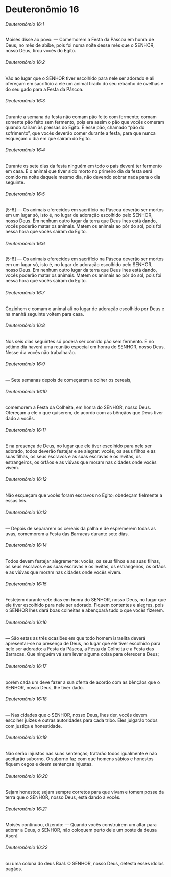 # Deuteronômio 16

###### Deuteronômio 16:1

Moisés disse ao povo: — Comemorem a Festa da Páscoa em honra de Deus, no mês de abibe, pois foi numa noite desse mês que o SENHOR, nosso Deus, tirou vocês do Egito.

###### Deuteronômio 16:2

Vão ao lugar que o SENHOR tiver escolhido para nele ser adorado e ali ofereçam em sacrifício a ele um animal tirado do seu rebanho de ovelhas e do seu gado para a Festa da Páscoa.

###### Deuteronômio 16:3

Durante a semana da festa não comam pão feito com fermento; comam somente pão feito sem fermento, pois era assim o pão que vocês comeram quando saíram às pressas do Egito. É esse pão, chamado “pão do sofrimento”, que vocês deverão comer durante a festa, para que nunca esqueçam o dia em que saíram do Egito.

###### Deuteronômio 16:4

Durante os sete dias da festa ninguém em todo o país deverá ter fermento em casa. E o animal que tiver sido morto no primeiro dia da festa será comido na noite daquele mesmo dia, não devendo sobrar nada para o dia seguinte.

###### Deuteronômio 16:5

[5-6] — Os animais oferecidos em sacrifício na Páscoa deverão ser mortos em um lugar só, isto é, no lugar de adoração escolhido pelo SENHOR, nosso Deus. Em nenhum outro lugar da terra que Deus lhes está dando, vocês poderão matar os animais. Matem os animais ao pôr do sol, pois foi nessa hora que vocês saíram do Egito.

###### Deuteronômio 16:6

[5-6] — Os animais oferecidos em sacrifício na Páscoa deverão ser mortos em um lugar só, isto é, no lugar de adoração escolhido pelo SENHOR, nosso Deus. Em nenhum outro lugar da terra que Deus lhes está dando, vocês poderão matar os animais. Matem os animais ao pôr do sol, pois foi nessa hora que vocês saíram do Egito.

###### Deuteronômio 16:7

Cozinhem e comam o animal ali no lugar de adoração escolhido por Deus e na manhã seguinte voltem para casa.

###### Deuteronômio 16:8

Nos seis dias seguintes só poderá ser comido pão sem fermento. E no sétimo dia haverá uma reunião especial em honra do SENHOR, nosso Deus. Nesse dia vocês não trabalharão.

###### Deuteronômio 16:9

— Sete semanas depois de começarem a colher os cereais,

###### Deuteronômio 16:10

comemorem a Festa da Colheita, em honra do SENHOR, nosso Deus. Ofereçam a ele o que quiserem, de acordo com as bênçãos que Deus tiver dado a vocês.

###### Deuteronômio 16:11

E na presença de Deus, no lugar que ele tiver escolhido para nele ser adorado, todos deverão festejar e se alegrar: vocês, os seus filhos e as suas filhas, os seus escravos e as suas escravas e os levitas, os estrangeiros, os órfãos e as viúvas que moram nas cidades onde vocês vivem.

###### Deuteronômio 16:12

Não esqueçam que vocês foram escravos no Egito; obedeçam fielmente a essas leis.

###### Deuteronômio 16:13

— Depois de separarem os cereais da palha e de espremerem todas as uvas, comemorem a Festa das Barracas durante sete dias.

###### Deuteronômio 16:14

Todos devem festejar alegremente: vocês, os seus filhos e as suas filhas, os seus escravos e as suas escravas e os levitas, os estrangeiros, os órfãos e as viúvas que moram nas cidades onde vocês vivem.

###### Deuteronômio 16:15

Festejem durante sete dias em honra do SENHOR, nosso Deus, no lugar que ele tiver escolhido para nele ser adorado. Fiquem contentes e alegres, pois o SENHOR lhes dará boas colheitas e abençoará tudo o que vocês fizerem.

###### Deuteronômio 16:16

— São estas as três ocasiões em que todo homem israelita deverá apresentar-se na presença de Deus, no lugar que ele tiver escolhido para nele ser adorado: a Festa da Páscoa, a Festa da Colheita e a Festa das Barracas. Que ninguém vá sem levar alguma coisa para oferecer a Deus;

###### Deuteronômio 16:17

porém cada um deve fazer a sua oferta de acordo com as bênçãos que o SENHOR, nosso Deus, lhe tiver dado.

###### Deuteronômio 16:18

— Nas cidades que o SENHOR, nosso Deus, lhes der, vocês devem escolher juízes e outras autoridades para cada tribo. Eles julgarão todos com justiça e honestidade.

###### Deuteronômio 16:19

Não serão injustos nas suas sentenças; tratarão todos igualmente e não aceitarão suborno. O suborno faz com que homens sábios e honestos fiquem cegos e deem sentenças injustas.

###### Deuteronômio 16:20

Sejam honestos; sejam sempre corretos para que vivam e tomem posse da terra que o SENHOR, nosso Deus, está dando a vocês.

###### Deuteronômio 16:21

Moisés continuou, dizendo: — Quando vocês construírem um altar para adorar a Deus, o SENHOR, não coloquem perto dele um poste da deusa Aserá

###### Deuteronômio 16:22

ou uma coluna do deus Baal. O SENHOR, nosso Deus, detesta esses ídolos pagãos.

